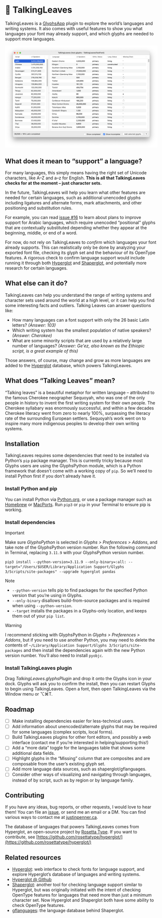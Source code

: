 # 🍃 TalkingLeaves

TalkingLeaves is a [GlyphsApp](https://glyphsapp.com/) plugin to explore the world’s languages and writing systems. It also comes with useful features to show you what languages your font may already support, and which glyphs are needed to support more languages.

![Screenshot of the TalkingLeaves plugin window](screenshot.png)

## What does it mean to “support” a language?

For many languages, this simply means having the right set of Unicode characters, like A–Z and a–z for English. **This is all that TalkingLeaves checks for at the moment – just character sets.**

In the future, TalkingLeaves will help you learn what other features are needed for certain languages, such as additional unencoded glyphs including ligatures and alternate forms, mark attachments, and other positioning and substitution rules.

For example, you can read [issue #16](https://github.com/justinpenner/TalkingLeaves/issues/16) to learn about plans to improve support for Arabic languages, which require unencoded “positional” glyphs that are contextually substituted depending whether they appear at the beginning, middle, or end of a word.

For now, do not rely on TalkingLeaves to *confirm* which languages your font already supports. This can realistically only be done by analyzing your exported font file, checking its glyph set and the behaviour of its OpenType features. A rigorous check to confirm language support would include running it through both [Hyperglot](https://github.com/rosettatype/hyperglot/) and [Shaperglot](https://github.com/googlefonts/shaperglot/), and potentially more research for certain languages.

## What else can it do?

TalkingLeaves can help you understand the range of writing systems and character sets used around the world at a high level, or it can help you find some interesting facts and outliers. Talking Leaves can answer questions like:

* How many languages can a font support with only the 26 basic Latin letters? *(Answer: 103)*
* Which writing system has the smallest population of native speakers? *(Answer: Cherokee)*
* What are some minority scripts that are used by a relatively large number of languages? *(Answer: Geʽez, also known as the Ethiopic script, is a great example of this)*

Those answers, of course, may change and grow as more languages are added to the [Hyperglot](https://github.com/rosettatype/hyperglot/) database, which powers TalkingLeaves.

## What does “Talking Leaves” mean?

“Talking leaves” is a beautiful metaphor for written language – attributed to the famous Cherokee neographer Sequoyah, who was one of the only people in history to invent the first writing system for their own people. The Cherokee syllabary was enormously successful, and within a few decades Cherokee literacy went from zero to nearly 100%, surpassing the literacy rate of the surrounding European settlers. Sequoyah’s work went on to inspire many more indigenous peoples to develop their own writing systems.

## Installation

TalkingLeaves requires some dependencies that need to be installed via Python’s `pip` package manager. This is currently tricky because most Glyphs users are using the GlyphsPython module, which is a Python framework that doesn’t come with a working copy of `pip`. So we’ll need to install Python first if you don’t already have it.

### Install Python and pip

You can install Python via [Python.org](https://www.python.org/), or use a package manager such as [Homebrew](https://brew.sh/) or [MacPorts](https://www.macports.org/). Run `pip3` or `pip` in your Terminal to ensure pip is working.

### Install dependencies

> [!IMPORTANT]
> Make sure _GlyphsPython_ is selected in _Glyphs > Preferences > Addons_, and take note of the GlyphsPython version number.
> Run the following command in Terminal, replacing `3.11.9` with your GlyphsPython version number.

	pip3 install --python-version=3.11.9 --only-binary=:all: --target="/Users/$USER/Library/Application Support/Glyphs 3/Scripts/site-packages" --upgrade hyperglot pandas

> [!NOTE]
> * `--python-version` tells pip to find packages for the specified Python version that you’re using in Glyphs.
> * `--only-binary` disallows build-from-source packages and is required when using `--python-version`.
> * `--target` installs the packages in a Glyphs-only location, and keeps them out of your `pip list`.

> [!WARNING]
> I recommend sticking with GlyphsPython in _Glyphs > Preferences > Addons_, but if you need to use another Python, you may need to delete the contents of `~/Library/Application Support/Glyphs 3/Scripts/site-packages` and then install the dependencies again with the new Python version number. You’ll also need to install `pyobjc`.

### Install TalkingLeaves plugin

Drag *TalkingLeaves.glyphsPlugin* and drop it onto the Glyphs icon in your dock. Glyphs will ask you to confirm the install, then you can restart Glyphs to begin using TalkingLeaves. Open a font, then open TalkingLeaves via the Window menu or ⌥⌘T.

## Roadmap

* [ ] Make installing dependencies easier for less-technical users.
* [ ] Add information about unencoded/alternate glyphs that may be required for some languages (complex scripts, local forms).
* [ ] Build TalkingLeaves plugins for other font editors, and possibly a web interface (contact me if you’re interested in helping/supporting this!)
* [ ] Add a “more data” toggle for the languages table that shows some additional data fields.
* [ ] Highlight glyphs in the “Missing” column that are composites and are composable from the user’s existing glyph set.
* [ ] Add more language data sources, such as shaperglot/gflanguages.
* [ ] Consider other ways of visualizing and navigating through languages, instead of by script, such as by region or by language family.

## Contributing

If you have any ideas, bug reports, or other requests, I would love to hear them! You can file an [issue](https://github.com/justinpenner/TalkingLeaves/issues), or send me an email or a DM. You can find various ways to contact me at [justinpenner.ca](https://justinpenner.ca/).

The database of languages that powers TalkingLeaves comes from Hyperglot, an open-source project by [Rosetta Type](https://rosettatype.com/). If you want to contribute, see [https://github.com/rosettatype/hyperglot/](https://github.com/rosettatype/hyperglot/)

## Related resources

- [Hyperglot](https://hyperglot.rosettatype.com/): web interface to check fonts for language support, and explore Hyperglot’s database of languages and writing systems.
- [Hyperglot @ Github](https://github.com/rosettatype/hyperglot/)
- [Shaperglot](https://github.com/googlefonts/shaperglot/): another tool for checking language support similar to Hyperglot, but was originally initiated with the intent of checking OpenType features for languages that need more than just a minimum character set. Now Hyperglot and Shaperglot both have some ability to check OpenType features.
- [gflanguages](https://github.com/googlefonts/lang/): the language database behind Shaperglot.
